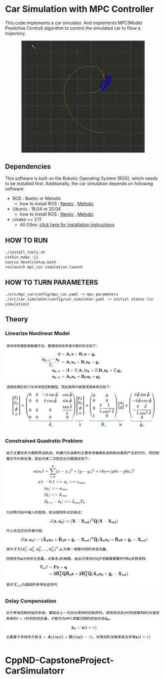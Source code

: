 #  Car Simulation with MPC Controller 

This code implements a car simulator. And implements MPC(Model Predictive Control) algorithm to control the simulated car to fllow a trajectory.

<p align="center">
    <img src="mpc.gif" width="400"/>
</p>

## Dependencies

This software is built on the Robotic Operating System (ROS), which needs to be installed first. Additionally, the car simulation depends on following software:

* ROS : Noetic or Melodic
  * how to install ROS : [Neotic](http://wiki.ros.org/noetic/Installation/Ubuntu) , [Melodic](https://wiki.ros.org/melodic)
* Ubuntu : 18.04 or 20.04
  * how to install ROS : [Neotic](http://wiki.ros.org/noetic/Installation/Ubuntu) , [Melodic](https://wiki.ros.org/melodic)
* cmake >= 3.11
  * All OSes: [click here for installation instructions](https://cmake.org/install/)

## HOW TO RUN

```
./install_tools.sh
catkin_make -j1
source devel/setup.bash
roslaunch mpc_car simulation.launch
```

## HOW TO TURN PARAMETERS

```
./src/mpc_car/config/mpc_car.yaml -> mpc parameters
./src/car_simulator/config/car_simulator.yaml -> initial states (in simulation)
```

## Theory

### Linearize  Nonlinear Model

<p align="center">
  <img src="equation1.png" width="800"/>
</p>

### Constrained Quadratic Problem
 
<p align="center">
   <img src="equation2.png" width="800"/>
</p>

### Delay Compensation

<p align="center">
  <img src="equation3.png" width="800"/>
 </p>

# CppND-CapstoneProject-CarSimulatorr
